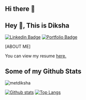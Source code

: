 ## Hi there 👋

<!--
**metdiksha/metdiksha** is a ✨ _special_ ✨ repository because its `README.md` (this file) appears on your GitHub profile.

Here are some ideas to get you started:

- 🔭 I’m currently working on ...
- 🌱 I’m currently learning ...
- 👯 I’m looking to collaborate on ...
- 🤔 I’m looking for help with ...
- 💬 Ask me about ...
- 📫 How to reach me: ...
- 😄 Pronouns: ...
- ⚡ Fun fact: ...
-->

## Hey 👋, This is Diksha

[![Linkedin Badge](https://img.shields.io/badge/-[LINKEDIN]-0072b1?style=flat&logo=Linkedin&logoColor=white&link=https://www.linkedin.com/in/[LINKEDIN]/)](https://www.linkedin.com/in/[LINKEDIN]/) [![Portfolio Badge](https://img.shields.io/badge/portfolio-web-blue?style=flat&link=[PORTFOLIO]/)]([PORTFOLIO]/) <p align='left'>[ABOUT ME]</p><p align='left'> You can view my resume <a href='[RESUME] ' target=_blank><u>here</u>.</a></p>
## Some of my Github Stats
<p align=left> <img src=https://komarev.com/ghpvc/?username=metdiksha alt=metdiksha /> </p>

[![Github stats](https://github-readme-stats.vercel.app/api?username=metdiksha&show_icons=true&include_all_commits=true)](https://github.com/metdiksha/github-readme-stats)
[![Top Langs](https://github-readme-stats.vercel.app/api/top-langs/?username=metdiksha&layout=compact)](https://github.com/metdiksha/github-readme-stats)

